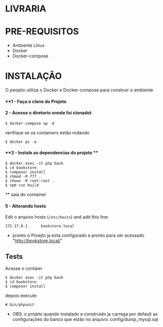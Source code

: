 # LIVRARIA #

# PRE-REQUISITOS
- Ambiente Linux
- Docker 
- Docker-compose

# INSTALAÇÃO
O peojeto utiliza o Docker e Docker-compose para construir o ambiente

#### **1 - Faça o clone do Projeto

#### **2 - Acesse o diretorio onnde foi clonadot**
```
$ docker-compose up -d
```
verifique se os containers estão rodando 
```
$ docker ps -a 
```

#### **3 - Instale as dependencias do projeto **

```
$ docker exec -it php bash
$ cd bookstore
$ composer install
$ chmod -R 777 .
$ chown -R root:root .
$ npm run build
```
** saia do container

#### **5 - Alterando hosts**

Edit o arquivo hosts  (```/etc/hosts```) and add this line:
```
172.17.0.1      bookstore.local
```

* pronto o Proejto ja esta configurado e pronto para ser acessado "http://bookstore.local/"

## Tests

Acesse o contaier
```
$ docker exec -it php bash
$ cd bookstore
$ composer install
```
depois execute
```
# bin/phpunit 
```

* OBS: o projeto quando instalado e construido ja carrega por default as configurações do banco que estão no arquivo: config/dump_mysql.sql
